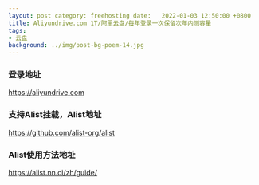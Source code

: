 ```yaml
---
layout: post category: freehosting date:   2022-01-03 12:50:00 +0800
title: Aliyundrive.com 1T/阿里云盘/每年登录一次保留次年内测容量
tags:
- 云盘
background: ../img/post-bg-poem-14.jpg
---
```




### 登录地址<br>
https://aliyundrive.com

### 支持Alist挂载，Alist地址<br>
https://github.com/alist-org/alist

### Alist使用方法地址<br>
https://alist.nn.ci/zh/guide/
